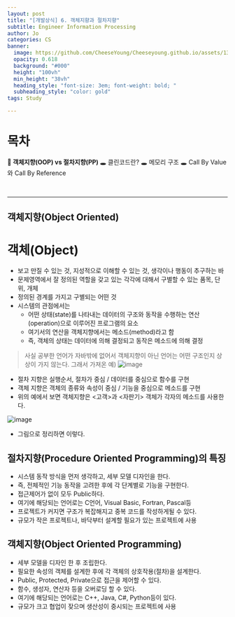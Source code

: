 ```yaml
---
layout: post
title: "[개발상식] 6. 객체지향과 절차지향"
subtitle: Engineer Information Processing
author: Jo
categories: CS
banner:
  image: https://github.com/CheeseYoung/Cheeseyoung.github.io/assets/132384527/37199ec7-526a-4d9f-b83b-a99fff1ef7a2
  opacity: 0.618
  background: "#000"
  height: "100vh"
  min_height: "38vh"
  heading_style: "font-size: 3em; font-weight: bold; "
  subheading_style: "color: gold"
tags: Study

---
```


# 목차
📌<b> 객체지향(OOP) vs 절차지향(PP) </b>
🕳 클린코드란?
🕳 메모리 구조
🕳 Call By Value와 Call By Reference

<br>
<hr>

## 객체지향(Object Oriented)

# 객체(Object)
- 보고 만질 수 있는 것, 지성적으로 이해할 수 있는 것, 생각이나 행동이 추구하는 바
- 문제영역에서 잘 정의된 역할을 갖고 있는 각각에 대해서 구별할 수 있는 품목, 단위, 개체 
- 정의된 경계를 가지고 구별되는 어떤 것
- 시스템의 관점에서는
  - 어떤 상태(state)를 나타내는 데이터의 구조와 동작을 수행하는 연산(operation)으로 이루어진 프로그램의 요소
  - 여기서의 연산을 객체지향에서는 메소드(method)라고 함
  - 즉, 객체의 상태는 데이터에 의해 결정되고 동작은 메소드에 의해 결정



> 사실 공부한 언어가 자바밖에 없어서 객체지향이 아닌 언어는 어떤 구조인지 상상이 가지 않는다.
> 그래서 가져온 예)
![image](https://github.com/CheeseYoung/Cheeseyoung.github.io/assets/132384527/89ad2486-da39-424f-a0dc-8daa451a1175)
- 절차 지향은 실행순서, 절차가 중심 / 데이터를 중심으로 함수를 구현
- 객체 지향은 객체의 종류와 속성이 중심 / 기능을 중심으로 메소드를 구현
- 위의 예에서 보면 객체지향은 <고객>과 <자판기> 객체가 각자의 메소드를 사용한다.

![image](https://github.com/CheeseYoung/Cheeseyoung.github.io/assets/132384527/37199ec7-526a-4d9f-b83b-a99fff1ef7a2)
- 그림으로 정리하면 이렇다.

## 절차지향(Procedure Oriented Programming)의 특징
- 시스템 동작 방식을 먼저 생각하고, 세부 모델 디자인을 한다.
- 즉, 전체적인 기능 동작을 고려한 후에 각 단계별로 기능을 구현한다.
- 접근제어가 없이 모두 Public하다.
- 여기에 해당되는 언어로는 C언어, Visual Basic, Fortran, Pascal등
- 프로젝트가 커지면 구조가 복잡해지고 중복 코드를 작성하게될 수 있다.
- 규모가 작은 프로젝트나, 바닥부터 설계할 필요가 있는 프로젝트에 사용

## 객체지향(Object Oriented Programming)
- 세부 모델을 디자인 한 후 조립한다.
- 필요한 속성의 객체를 설계한 후에 각 객체의 상호작용(절차)을 설계한다.
- Public, Protected, Private으로 접근을 제어할 수 있다.
- 함수, 생성자, 연산자 등을 오버로딩 할 수 있다.
- 여기에 해당되는 언어로는 C++, Java, C#, Python등이 있다.
- 규모가 크고 협업이 잦으며 생산성이 중시되는 프로젝트에 사용




















